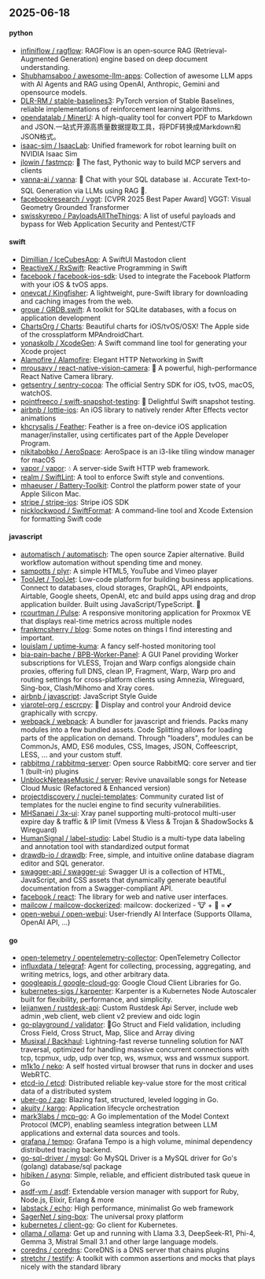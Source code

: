 ## 2025-06-18

#### python
* [infiniflow / ragflow](https://github.com/infiniflow/ragflow): RAGFlow is an open-source RAG (Retrieval-Augmented Generation) engine based on deep document understanding.
* [Shubhamsaboo / awesome-llm-apps](https://github.com/Shubhamsaboo/awesome-llm-apps): Collection of awesome LLM apps with AI Agents and RAG using OpenAI, Anthropic, Gemini and opensource models.
* [DLR-RM / stable-baselines3](https://github.com/DLR-RM/stable-baselines3): PyTorch version of Stable Baselines, reliable implementations of reinforcement learning algorithms.
* [opendatalab / MinerU](https://github.com/opendatalab/MinerU): A high-quality tool for convert PDF to Markdown and JSON.一站式开源高质量数据提取工具，将PDF转换成Markdown和JSON格式。
* [isaac-sim / IsaacLab](https://github.com/isaac-sim/IsaacLab): Unified framework for robot learning built on NVIDIA Isaac Sim
* [jlowin / fastmcp](https://github.com/jlowin/fastmcp): 🚀 The fast, Pythonic way to build MCP servers and clients
* [vanna-ai / vanna](https://github.com/vanna-ai/vanna): 🤖 Chat with your SQL database 📊. Accurate Text-to-SQL Generation via LLMs using RAG 🔄.
* [facebookresearch / vggt](https://github.com/facebookresearch/vggt): [CVPR 2025 Best Paper Award] VGGT: Visual Geometry Grounded Transformer
* [swisskyrepo / PayloadsAllTheThings](https://github.com/swisskyrepo/PayloadsAllTheThings): A list of useful payloads and bypass for Web Application Security and Pentest/CTF

#### swift
* [Dimillian / IceCubesApp](https://github.com/Dimillian/IceCubesApp): A SwiftUI Mastodon client
* [ReactiveX / RxSwift](https://github.com/ReactiveX/RxSwift): Reactive Programming in Swift
* [facebook / facebook-ios-sdk](https://github.com/facebook/facebook-ios-sdk): Used to integrate the Facebook Platform with your iOS & tvOS apps.
* [onevcat / Kingfisher](https://github.com/onevcat/Kingfisher): A lightweight, pure-Swift library for downloading and caching images from the web.
* [groue / GRDB.swift](https://github.com/groue/GRDB.swift): A toolkit for SQLite databases, with a focus on application development
* [ChartsOrg / Charts](https://github.com/ChartsOrg/Charts): Beautiful charts for iOS/tvOS/OSX! The Apple side of the crossplatform MPAndroidChart.
* [yonaskolb / XcodeGen](https://github.com/yonaskolb/XcodeGen): A Swift command line tool for generating your Xcode project
* [Alamofire / Alamofire](https://github.com/Alamofire/Alamofire): Elegant HTTP Networking in Swift
* [mrousavy / react-native-vision-camera](https://github.com/mrousavy/react-native-vision-camera): 📸 A powerful, high-performance React Native Camera library.
* [getsentry / sentry-cocoa](https://github.com/getsentry/sentry-cocoa): The official Sentry SDK for iOS, tvOS, macOS, watchOS.
* [pointfreeco / swift-snapshot-testing](https://github.com/pointfreeco/swift-snapshot-testing): 📸 Delightful Swift snapshot testing.
* [airbnb / lottie-ios](https://github.com/airbnb/lottie-ios): An iOS library to natively render After Effects vector animations
* [khcrysalis / Feather](https://github.com/khcrysalis/Feather): Feather is a free on-device iOS application manager/installer, using certificates part of the Apple Developer Program.
* [nikitabobko / AeroSpace](https://github.com/nikitabobko/AeroSpace): AeroSpace is an i3-like tiling window manager for macOS
* [vapor / vapor](https://github.com/vapor/vapor): 💧 A server-side Swift HTTP web framework.
* [realm / SwiftLint](https://github.com/realm/SwiftLint): A tool to enforce Swift style and conventions.
* [mhaeuser / Battery-Toolkit](https://github.com/mhaeuser/Battery-Toolkit): Control the platform power state of your Apple Silicon Mac.
* [stripe / stripe-ios](https://github.com/stripe/stripe-ios): Stripe iOS SDK
* [nicklockwood / SwiftFormat](https://github.com/nicklockwood/SwiftFormat): A command-line tool and Xcode Extension for formatting Swift code

#### javascript
* [automatisch / automatisch](https://github.com/automatisch/automatisch): The open source Zapier alternative. Build workflow automation without spending time and money.
* [sampotts / plyr](https://github.com/sampotts/plyr): A simple HTML5, YouTube and Vimeo player
* [ToolJet / ToolJet](https://github.com/ToolJet/ToolJet): Low-code platform for building business applications. Connect to databases, cloud storages, GraphQL, API endpoints, Airtable, Google sheets, OpenAI, etc and build apps using drag and drop application builder. Built using JavaScript/TypeScript. 🚀
* [rcourtman / Pulse](https://github.com/rcourtman/Pulse): A responsive monitoring application for Proxmox VE that displays real-time metrics across multiple nodes
* [frankmcsherry / blog](https://github.com/frankmcsherry/blog): Some notes on things I find interesting and important.
* [louislam / uptime-kuma](https://github.com/louislam/uptime-kuma): A fancy self-hosted monitoring tool
* [bia-pain-bache / BPB-Worker-Panel](https://github.com/bia-pain-bache/BPB-Worker-Panel): A GUI Panel providing Worker subscriptions for VLESS, Trojan and Warp configs alongside chain proxies, offering full DNS, clean IP, Fragment, Warp, Warp pro and routing settings for cross-platform clients using Amnezia, Wireguard, Sing-box, Clash/Mihomo and Xray cores.
* [airbnb / javascript](https://github.com/airbnb/javascript): JavaScript Style Guide
* [viarotel-org / escrcpy](https://github.com/viarotel-org/escrcpy): 📱 Display and control your Android device graphically with scrcpy.
* [webpack / webpack](https://github.com/webpack/webpack): A bundler for javascript and friends. Packs many modules into a few bundled assets. Code Splitting allows for loading parts of the application on demand. Through "loaders", modules can be CommonJs, AMD, ES6 modules, CSS, Images, JSON, Coffeescript, LESS, ... and your custom stuff.
* [rabbitmq / rabbitmq-server](https://github.com/rabbitmq/rabbitmq-server): Open source RabbitMQ: core server and tier 1 (built-in) plugins
* [UnblockNeteaseMusic / server](https://github.com/UnblockNeteaseMusic/server): Revive unavailable songs for Netease Cloud Music (Refactored & Enhanced version)
* [projectdiscovery / nuclei-templates](https://github.com/projectdiscovery/nuclei-templates): Community curated list of templates for the nuclei engine to find security vulnerabilities.
* [MHSanaei / 3x-ui](https://github.com/MHSanaei/3x-ui): Xray panel supporting multi-protocol multi-user expire day & traffic & IP limit (Vmess & Vless & Trojan & ShadowSocks & Wireguard)
* [HumanSignal / label-studio](https://github.com/HumanSignal/label-studio): Label Studio is a multi-type data labeling and annotation tool with standardized output format
* [drawdb-io / drawdb](https://github.com/drawdb-io/drawdb): Free, simple, and intuitive online database diagram editor and SQL generator.
* [swagger-api / swagger-ui](https://github.com/swagger-api/swagger-ui): Swagger UI is a collection of HTML, JavaScript, and CSS assets that dynamically generate beautiful documentation from a Swagger-compliant API.
* [facebook / react](https://github.com/facebook/react): The library for web and native user interfaces.
* [mailcow / mailcow-dockerized](https://github.com/mailcow/mailcow-dockerized): mailcow: dockerized - 🐮 + 🐋 = 💕
* [open-webui / open-webui](https://github.com/open-webui/open-webui): User-friendly AI Interface (Supports Ollama, OpenAI API, ...)

#### go
* [open-telemetry / opentelemetry-collector](https://github.com/open-telemetry/opentelemetry-collector): OpenTelemetry Collector
* [influxdata / telegraf](https://github.com/influxdata/telegraf): Agent for collecting, processing, aggregating, and writing metrics, logs, and other arbitrary data.
* [googleapis / google-cloud-go](https://github.com/googleapis/google-cloud-go): Google Cloud Client Libraries for Go.
* [kubernetes-sigs / karpenter](https://github.com/kubernetes-sigs/karpenter): Karpenter is a Kubernetes Node Autoscaler built for flexibility, performance, and simplicity.
* [lejianwen / rustdesk-api](https://github.com/lejianwen/rustdesk-api): Custom Rustdesk Api Server, include web admin ,web client, web client v2 preview and oidc login
* [go-playground / validator](https://github.com/go-playground/validator): 💯Go Struct and Field validation, including Cross Field, Cross Struct, Map, Slice and Array diving
* [Musixal / Backhaul](https://github.com/Musixal/Backhaul): Lightning-fast reverse tunneling solution for NAT traversal, optimized for handling massive concurrent connections with tcp, tcpmux, udp, udp over tcp, ws, wsmux, wss and wssmux support.
* [m1k1o / neko](https://github.com/m1k1o/neko): A self hosted virtual browser that runs in docker and uses WebRTC.
* [etcd-io / etcd](https://github.com/etcd-io/etcd): Distributed reliable key-value store for the most critical data of a distributed system
* [uber-go / zap](https://github.com/uber-go/zap): Blazing fast, structured, leveled logging in Go.
* [akuity / kargo](https://github.com/akuity/kargo): Application lifecycle orchestration
* [mark3labs / mcp-go](https://github.com/mark3labs/mcp-go): A Go implementation of the Model Context Protocol (MCP), enabling seamless integration between LLM applications and external data sources and tools.
* [grafana / tempo](https://github.com/grafana/tempo): Grafana Tempo is a high volume, minimal dependency distributed tracing backend.
* [go-sql-driver / mysql](https://github.com/go-sql-driver/mysql): Go MySQL Driver is a MySQL driver for Go's (golang) database/sql package
* [hibiken / asynq](https://github.com/hibiken/asynq): Simple, reliable, and efficient distributed task queue in Go
* [asdf-vm / asdf](https://github.com/asdf-vm/asdf): Extendable version manager with support for Ruby, Node.js, Elixir, Erlang & more
* [labstack / echo](https://github.com/labstack/echo): High performance, minimalist Go web framework
* [SagerNet / sing-box](https://github.com/SagerNet/sing-box): The universal proxy platform
* [kubernetes / client-go](https://github.com/kubernetes/client-go): Go client for Kubernetes.
* [ollama / ollama](https://github.com/ollama/ollama): Get up and running with Llama 3.3, DeepSeek-R1, Phi-4, Gemma 3, Mistral Small 3.1 and other large language models.
* [coredns / coredns](https://github.com/coredns/coredns): CoreDNS is a DNS server that chains plugins
* [stretchr / testify](https://github.com/stretchr/testify): A toolkit with common assertions and mocks that plays nicely with the standard library
